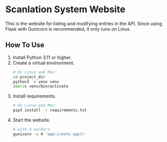# Scanlation System Website
This is the website for listing and modifying entries in the API. Since using Flask with Gunicorn is recommended, it only runs on Linux.
## How To Use

1. Install Python 3.11 or higher.
2. Create a virtual environment.
    ```bash
   # On Linux and Mac:
   cd project_dir
   python3 -m venv venv
   source venv/bin/activate
   ```
3. Install requirements.
   ```bash
   # On Linux and Mac:
   pip3 install -r requirements.txt
   ```
4. Start the website.
   ```bash
   # with 4 workers
   gunicorn -w 4 'app:create_app()'
   ```
